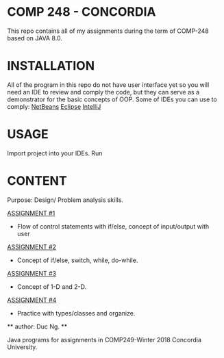 # COMP 248 - CONCORDIA

This repo contains all of my assignments during the term of COMP-248 based on JAVA 8.0.

# INSTALLATION
All of the program in this repo do not have user interface yet so you will need an IDE to review and comply the code, but they can serve as a demonstrator for the basic concepts of OOP.
Some of IDEs you can use to comply:
[NetBeans](https://netbeans.org/)
[Eclipse](https://www.eclipse.org/downloads/)
[IntelliJ](https://www.jetbrains.com/idea/?fromMenu)

# USAGE
Import project into your IDEs.
Run

# CONTENT
Purpose: Design/ Problem analysis skills.

[ASSIGNMENT #1 ](https://github.com/DukeNgn/COMP248-OOP1/tree/master/Assignment%231)
* Flow of control statements with if/else, concept of input/output with user

[ASSIGNMENT #2](https://github.com/DukeNgn/COMP248-OOP1/tree/master/Assignment%232)
* Concept of if/else, switch, while, do-while.

[ASSIGNMENT #3](https://github.com/DukeNgn/COMP248-OOP1/tree/master/Assignment%233)
* Concept of 1-D and 2-D.

[ASSIGNMENT #4](https://github.com/DukeNgn/COMP248-OOP1/tree/master/Assignment%234)
* Practice with types/classes and organize.


** author: Duc Ng. **

Java programs for assignments in COMP249-Winter 2018 Concordia University.
